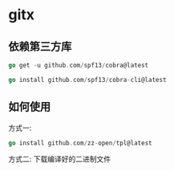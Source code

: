 # gitx
## 依赖第三方库
```go
go get -u github.com/spf13/cobra@latest

go install github.com/spf13/cobra-cli@latest
```

## 如何使用
方式一:
```go
go install github.com/zz-open/tpl@latest
```
方式二:
下载编译好的二进制文件
